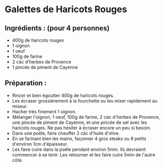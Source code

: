 # Galettes de Haricots Rouges

## Ingrédients : (pour 4 personnes)
* 400g de haricots rouges
* 1 oignon
* 1 oeuf
* 100g de farine
* 2 càc d'herbes de Provence
* 1 pincée de piment de Cayenne

## Préparation :
* Rincer et bien égoutter 400g de haricots rouges.
* Les écraser grossièrement à la fourchette ou les mixer rapidement au mixeur.
* Hacher très finement 1 oignon.
* Mélanger l'oignon, 1 oeuf, 100g de farine, 2 càc d'herbes de Provence, une pincée de piment de Cayenne, et une pincée de sel avec les haricots rouges. Ne pas hésiter à écraser encore un peu si besoin.
* Dans une poêle, faire chauffer 2 càc d'huile d'olive.
* En se farinant bien les mains, façonner 4 gros steaks ou 8 petits d'environ 1cm d'épaisseur.
* Les faire cuire dans la poêle pendant environ 5min. Ils devraient commencer à se tenir. Les retourner et les faire cuire 5min de l'autre côté.
